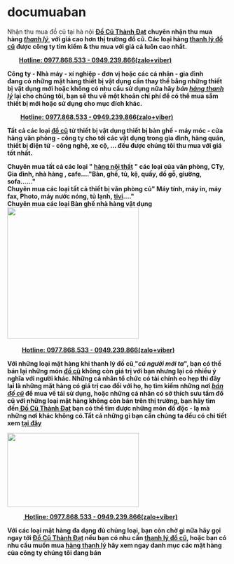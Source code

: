 # documuaban
Nhận thu mua đồ cũ tại hà nội
<b><a href="http://www.docuthanhdat.com">Đồ Cũ Thành Đạt</a> chuyên nhận thu mua hàng<em> </em></b><b><em><a href="http://www.docuthanhdat.com/mua-ban-thanh-ly-do-go-cu-tai-ha-noi.html" target="_blank" rel="nofollow noopener">thanh lý </a></em> với giá cao hơn thị trường đồ cũ. Các loại hàng <a href="http://www.docuthanhdat.com" target="_blank" rel="nofollow noopener">thanh lý đồ cũ</a><em> </em>được công ty tìm kiếm &amp; thu mua với giá cả luôn cao nhất.</b>

<b>        <a href="tel:0977868533">Hotline: 0977.868.533 - 0949.239.866(zalo+viber)</a></b>

<b>Công ty - Nhà máy - xí nghiệp - đơn vị hoặc các cá nhân - gia đình đang có những mặt hàng thiết bị vật dụng cần thay thế bằng những thiết bị vật dụng mới hoặc không có nhu cầu sử dụng nữa hãy<em> bán </em></b><b><em><a href="http://muadocu24h.net/" target="_blank" rel="nofollow noopener">hàng thanh lý</a></em> lại cho chúng tôi, bạn sẽ thu về một khoản chi phí để có thể mua sắm thiết bị mới hoặc sử dụng cho mục đích khác.</b>

<b>         <a href="tel:0977868533">Hotline: 0977.868.533 - 0949.239.866(zalo+viber)</a></b>

<b>Tất cả các loại </b><b><a href="http://www.docuthanhdat.com/mua-ban-thanh-ly-do-go-cu-tai-ha-noi.html" target="_blank" rel="nofollow noopener">đồ cũ</a></b><b> từ thiết bị vật dụng thiết bị bàn ghế - máy móc - cửa hàng văn phòng - công ty cho tới các vật dụng trong gia đình, hàng quán, thiết bị điện tử - công nghệ, xe cộ, ... đều được chúng tôi thu mua với giá tốt nhất.</b>
<div><b>Chuyên mua tất cả các loại " </b><b><a href="https://www.facebook.com/thumuadocuhanoi" target="_blank" rel="nofollow noopener">hàng nội thất</a></b><b> " các loại của văn phòng, CTy, Gia đình, nhà hàng , cafe...."Bàn, ghế, tủ, kệ, quầy, đồ gỗ, giường, sofa......"</b></div>
<div><b>Chuyên mua các loại tất cả thiết bị văn phòng củ" Máy tính, máy in, máy fax, Photo, máy nước nóng, tủ lạnh, </b><b><a href="https://muaban.net/noi-that-ngoai-that-quan-nam-tu-liem-l2431-c73/do-go-cu-thanh-dat-chuyen-thu-mua-do-go-cu-go-trac-huong-mun--id41795456">tivi</a></b><b>...."</b></div>
<div><b>Chuyên mua các loại Bàn ghế nhà hàng vật dụng</b></div>
<div><a href="http://www.docuthanhdat.com/wp-content/uploads/2017/10/Ban-an-dep-hien-dai-go-tu-nhien-GHS-4496-ava-350x350.png"><img class="size-medium wp-image-1155 aligncenter" src="http://www.docuthanhdat.com/wp-content/uploads/2017/10/Ban-an-dep-hien-dai-go-tu-nhien-GHS-4496-ava-350x350-300x300.png" alt="" width="300" height="300" /></a></div>
<div><b> </b></div>
<b>          <a href="tel:0977868533">Hotline: 0977.868.533 - 0949.239.866(zalo+viber)</a></b>

<b>Với những loại mặt hàng khi </b><b><a target="_blank" rel="nofollow">thanh lý đồ cũ</a><a href="http://docutranhung.com/"> </a>"<em>cũ người mới ta</em>", bạn có thể bán lại những món <a href="https://muaban.net/noi-that-ngoai-that-quan-nam-tu-liem-l2431-c73/do-go-cu-thanh-dat-chuyen-thu-mua-do-go-cu-go-trac-huong-mun--id41795456" target="_blank" rel="nofollow noopener">đồ cũ</a> không còn giá trị với bạn nhưng lại có nhiều ý nghĩa với người khác. Những cá nhân tổ chức có tài chính eo hẹp thì đây lại là những mặt hàng có giá trị cao đối với họ, họ tìm kiếm những nơi <em><a href="https://muaban.net/noi-that-ngoai-that-quan-nam-tu-liem-l2431-c73/do-go-cu-thanh-dat-chuyen-thu-mua-do-go-cu-go-trac-huong-mun--id41795456" target="_blank" rel="nofollow noopener">bán đồ cũ</a></em> để mua về tái sử dụng, hoặc những cá nhân có sở thích sưu tầm đồ cũ với những loại mặt hàng không còn bán trên thị trường, bạn hãy tìm đến<a href="http://www.docuthanhdat.com/mua-ban-do-cu-quan-tu-liem.html"> Đồ Cũ Thành Đạt</a> bạn có thể tìm được những món đồ độc - lạ mà những nơi khác không có.Tất cả những gì bạn cần chúng ta đều có chi tiết xem <a href="http://www.docuthanhdat.com" target="_blank" rel="nofollow noopener">tại đây</a></b>

<a href="http://www.docuthanhdat.com/wp-content/uploads/2017/11/23561693_1549834615083047_9109735845763093089_n.jpg"><img class="size-medium wp-image-1074 aligncenter" src="http://www.docuthanhdat.com/wp-content/uploads/2017/11/23561693_1549834615083047_9109735845763093089_n-300x169.jpg" alt="" width="300" height="169" /></a>

<b>           <a href="tel:0977868533"> Hotline: 0977.868.533 - 0949.239.866(zalo+viber)</a></b>

<b>Với các loại mặt hàng đa dạng đủ chủng loại, bạn còn chờ gì nữa hãy gọi ngay tới <a href="http://www.docuthanhdat.com">Đồ Cũ Thành Đạt</a> nếu bạn có nhu cần </b><b><a href="https://www.facebook.com/thumuadocuhanoi" target="_blank" rel="nofollow noopener">thanh lý đồ cũ</a></b><b>, hoặc bạn có nhu cầu muốn mua <a href="https://www.facebook.com/thumuadocuhanoi">hàng thanh lý</a> hãy xem ngay danh mục các mặt hàng của công ty chúng tôi đang bán </b>


